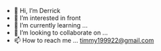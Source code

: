 - 👋 Hi, I’m Derrick  
- 👀 I’m interested in front
- 🌱 I’m currently learning ...
- 💞️ I’m looking to collaborate on ...
- 📫 How to reach me ... timmy199922@gmail.com

<!---
106306046/106306046 is a ✨ special ✨ repository because its `README.md` (this file) appears on your GitHub profile.
You can click the Preview link to take a look at your changes.
--->
